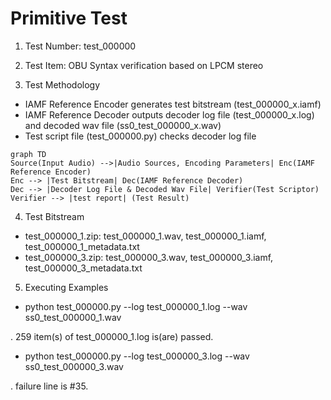 # Primitive Test

1. Test Number: test_000000

2. Test Item: OBU Syntax verification based on LPCM stereo

3. Test Methodology
- IAMF Reference Encoder generates test bitstream (test_000000_x.iamf)
- IAMF Reference Decoder outputs decoder log file (test_000000_x.log) and decoded wav file (ss0_test_000000_x.wav)
- Test script file (test_000000.py) checks decoder log file

```mermaid
graph TD
Source(Input Audio) -->|Audio Sources, Encoding Parameters| Enc(IAMF Reference Encoder)
Enc --> |Test Bitstream| Dec(IAMF Reference Decoder)
Dec --> |Decoder Log File & Decoded Wav File| Verifier(Test Scriptor)
Verifier --> |test report| (Test Result)
```

4. Test Bitstream
- test_000000_1.zip: test_000000_1.wav, test_000000_1.iamf, test_000000_1_metadata.txt
- test_000000_3.zip: test_000000_3.wav, test_000000_3.iamf, test_000000_3_metadata.txt

5. Executing Examples
- python test_000000.py --log test_000000_1.log --wav ss0_test_000000_1.wav
 
 . 259 item(s) of test_000000_1.log is(are) passed.

- python test_000000.py --log test_000000_3.log --wav ss0_test_000000_3.wav
 
 . failure line is #35.

